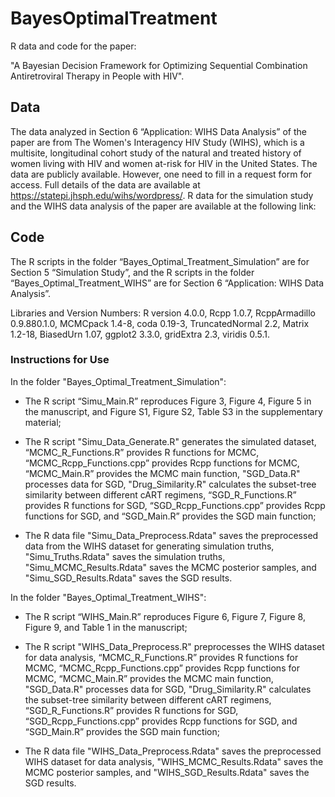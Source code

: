 # BayesOptimalTreatment
R data and code for the paper:

"A Bayesian Decision Framework for Optimizing Sequential Combination Antiretroviral Therapy in People with HIV".

## Data

The data analyzed in Section 6 “Application: WIHS Data Analysis” of the paper are from The Women's Interagency HIV Study (WIHS), which is a multisite, longitudinal cohort study of the natural and treated history of women living with HIV and women at-risk for HIV in the United States.
The data are publicly available. However, one need to fill in a request form for access. Full details of the data are available at https://statepi.jhsph.edu/wihs/wordpress/. R data for the simulation study and the WIHS data analysis of the paper are available at the following link:

## Code 

The R scripts in the folder “Bayes_Optimal_Treatment_Simulation” are for Section 5 “Simulation Study”, and the R scripts in the folder “Bayes_Optimal_Treatment_WIHS” are for Section 6 “Application: WIHS Data Analysis”.

Libraries and Version Numbers: R version 4.0.0, Rcpp 1.0.7, RcppArmadillo 0.9.880.1.0, MCMCpack 1.4-8, coda 0.19-3, TruncatedNormal 2.2, Matrix 1.2-18, BiasedUrn 1.07, ggplot2 3.3.0, gridExtra 2.3, viridis 0.5.1.

### Instructions for Use

In the folder "Bayes_Optimal_Treatment_Simulation":

* The R script “Simu_Main.R” reproduces Figure 3, Figure 4, Figure 5 in the manuscript, and Figure S1, Figure S2, Table S3 in the supplementary material;

* The R script "Simu_Data_Generate.R" generates the simulated dataset, “MCMC_R_Functions.R” provides R functions for MCMC, “MCMC_Rcpp_Functions.cpp” provides Rcpp functions for MCMC, “MCMC_Main.R” provides the MCMC main function, "SGD_Data.R" processes data for SGD, "Drug_Similarity.R" calculates the subset-tree similarity between different cART regimens, “SGD_R_Functions.R” provides R functions for SGD, “SGD_Rcpp_Functions.cpp” provides Rcpp functions for SGD, and “SGD_Main.R” provides the SGD main function;

* The R data file "Simu_Data_Preprocess.Rdata" saves the preprocessed data from the WIHS dataset for generating simulation truths, "Simu_Truths.Rdata" saves the simulation truths, "Simu_MCMC_Results.Rdata" saves the MCMC posterior samples, and "Simu_SGD_Results.Rdata" saves the SGD results.

In the folder "Bayes_Optimal_Treatment_WIHS":

* The R script “WIHS_Main.R” reproduces Figure 6, Figure 7, Figure 8, Figure 9, and Table 1 in the manuscript;

* The R script "WIHS_Data_Preprocess.R" preprocesses the WIHS dataset for data analysis, “MCMC_R_Functions.R” provides R functions for MCMC, “MCMC_Rcpp_Functions.cpp” provides Rcpp functions for MCMC, “MCMC_Main.R” provides the MCMC main function, "SGD_Data.R" processes data for SGD, "Drug_Similarity.R" calculates the subset-tree similarity between different cART regimens, “SGD_R_Functions.R” provides R functions for SGD, “SGD_Rcpp_Functions.cpp” provides Rcpp functions for SGD, and “SGD_Main.R” provides the SGD main function;

* The R data file "WIHS_Data_Preprocess.Rdata" saves the preprocessed WIHS dataset for data analysis, "WIHS_MCMC_Results.Rdata" saves the MCMC posterior samples, and "WIHS_SGD_Results.Rdata" saves the SGD results.
